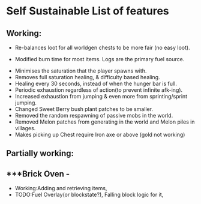 # Self Sustainable List of features


## Working:

+ Re-balances loot for all worldgen chests to be more fair (no easy loot).

+ Modified burn time for most items. Logs are the primary fuel source.

* Minimises the saturation that the player spawns with.
* Removes full saturation healing, & difficulty based healing.
* Healing every 30 seconds, instead of when the hunger bar is full.
* Periodic exhaustion regardless of action(to prevent infinite afk-ing).
* Increased exhaustion from jumping & even more from sprinting/sprint jumping.
* Changed Sweet Berry bush plant patches to be smaller.
* Removed the random respawning of passive mobs in the world.
* Removed Melon patches from generating in the world and Melon piles in villages.
* Makes picking up Chest require Iron axe or above (gold not working)


## Partially working:
## ***Brick Oven -
* Working:Adding and retrieving items, 
*  TODO:Fuel Overlay(or blockstate?), Falling block logic for it,


